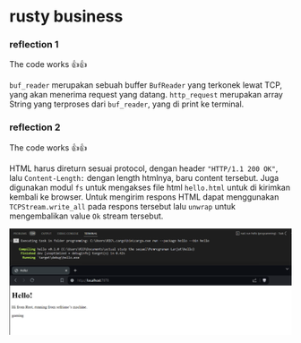 # rusty business


### reflection 1
The code works 👍👍

`buf_reader` merupakan sebuah buffer `BufReader` yang terkonek lewat TCP, yang akan menerima request yang datang.
`http_request` merupakan array String yang terproses dari `buf_reader`, yang di print ke terminal.


### reflection 2
The code works 👍👍

HTML harus direturn sesuai protocol, dengan header `"HTTP/1.1 200 OK"`, lalu `Content-Length:` dengan length htmlnya, baru content tersebut.
Juga digunakan modul `fs` untuk mengakses file html `hello.html` untuk di kirimkan kembali ke browser.
Untuk mengirim respons HTML dapat menggunakan `TCPStream.write_all` pada respons tersebut lalu `unwrap` untuk mengembalikan value `Ok` stream tersebut.

![commit 2 screen capture](archiveme\commit2.png)
